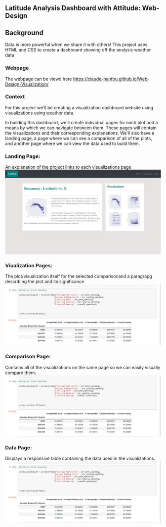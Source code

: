 ## Latitude Analysis Dashboard with Attitude: Web-Design

## Background
Data is more powerful when we share it with others! This project uses HTML and CSS to create a dashboard showing off the analysis weather data
### Webpage
The webpage can be viewd here https://claude-hanfou.github.io/Web-Design-Visualization/


### Context 
For this project we'll be creating a visualization dashboard website using visualizations using weather data.

In building this dashboard, we'll create individual pages for each plot and a means by which we can navigate between them. These pages will contain the visualizations and their corresponding explanations. We'll also have a landing page, a page where we can see a comparison of all of the plots, and another page where we can view the data used to build them.

### Landing Page:
An explanation of the project links to each visualizations page
![alt text](https://github.com/Claude-Hanfou/Web-Design-Visualization/blob/main/Images/Landing%20lg.PNG "Landing Page")


### Viualization Pages:
The plot/visualization itself for the selected comparisonand a paragrapg describing the plot and its significance
![alt text](https://github.com/Claude-Hanfou/PyCityShools-Analysis/blob/main/Image/Scores%20by%20school%20Spending.PNG "Scores by School Spending")

### Comparison Page:
Contains all of the visualizations on the same page so we can easily visually compare them.
![alt text](https://github.com/Claude-Hanfou/PyCityShools-Analysis/blob/main/Image/Scores%20by%20school%20Spending.PNG "Scores by School Spending")


### Data Page:
Displays a responsive table containing the data used in the visualizations.
![alt text](https://github.com/Claude-Hanfou/PyCityShools-Analysis/blob/main/Image/Scores%20by%20school%20Spending.PNG "Scores by School Spending")

